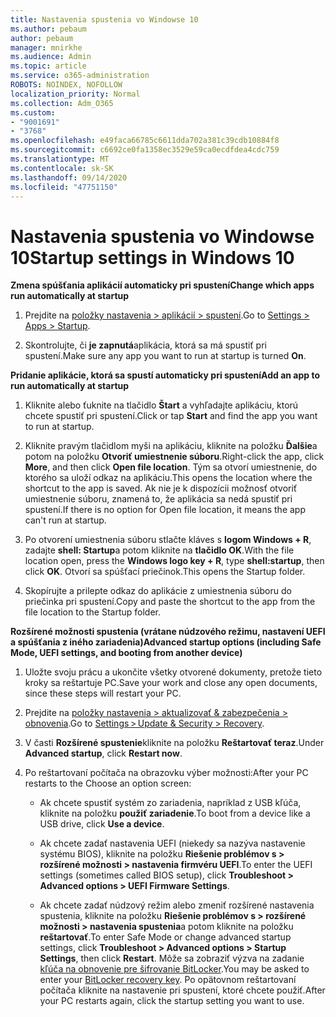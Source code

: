 ```yaml
---
title: Nastavenia spustenia vo Windowse 10
ms.author: pebaum
author: pebaum
manager: mnirkhe
ms.audience: Admin
ms.topic: article
ms.service: o365-administration
ROBOTS: NOINDEX, NOFOLLOW
localization_priority: Normal
ms.collection: Adm_O365
ms.custom:
- "9001691"
- "3768"
ms.openlocfilehash: e49faca66785c6611dda702a381c39cdb10884f8
ms.sourcegitcommit: c6692ce0fa1358ec3529e59ca0ecdfdea4cdc759
ms.translationtype: MT
ms.contentlocale: sk-SK
ms.lasthandoff: 09/14/2020
ms.locfileid: "47751150"
---
```

# <a name="startup-settings-in-windows-10"></a><span data-ttu-id="2a277-102">Nastavenia spustenia vo Windowse 10</span><span class="sxs-lookup"><span data-stu-id="2a277-102">Startup settings in Windows 10</span></span>

<span data-ttu-id="2a277-103">**Zmena spúšťania aplikácií automaticky pri spustení**</span><span class="sxs-lookup"><span data-stu-id="2a277-103">**Change which apps run automatically at startup**</span></span>

1. <span data-ttu-id="2a277-104">Prejdite na [položky nastavenia > aplikácií > spustení](ms-settings:startupapps?activationSource=GetHelp).</span><span class="sxs-lookup"><span data-stu-id="2a277-104">Go to [Settings > Apps > Startup](ms-settings:startupapps?activationSource=GetHelp).</span></span>

2. <span data-ttu-id="2a277-105">Skontrolujte, či **je zapnutá**aplikácia, ktorá sa má spustiť pri spustení.</span><span class="sxs-lookup"><span data-stu-id="2a277-105">Make sure any app you want to run at startup is turned **On**.</span></span>

<span data-ttu-id="2a277-106">**Pridanie aplikácie, ktorá sa spustí automaticky pri spustení**</span><span class="sxs-lookup"><span data-stu-id="2a277-106">**Add an app to run automatically at startup**</span></span>

1. <span data-ttu-id="2a277-107">Kliknite alebo ťuknite na tlačidlo **Štart** a vyhľadajte aplikáciu, ktorú chcete spustiť pri spustení.</span><span class="sxs-lookup"><span data-stu-id="2a277-107">Click or tap **Start** and find the app you want to run at startup.</span></span>

2. <span data-ttu-id="2a277-108">Kliknite pravým tlačidlom myši na aplikáciu, kliknite na položku **Ďalšie**a potom na položku **Otvoriť umiestnenie súboru**.</span><span class="sxs-lookup"><span data-stu-id="2a277-108">Right-click the app, click **More**, and then click **Open file location**.</span></span> <span data-ttu-id="2a277-109">Tým sa otvorí umiestnenie, do ktorého sa uloží odkaz na aplikáciu.</span><span class="sxs-lookup"><span data-stu-id="2a277-109">This opens the location where the shortcut to the app is saved.</span></span> <span data-ttu-id="2a277-110">Ak nie je k dispozícii možnosť otvoriť umiestnenie súboru, znamená to, že aplikácia sa nedá spustiť pri spustení.</span><span class="sxs-lookup"><span data-stu-id="2a277-110">If there is no option for Open file location, it means the app can't run at startup.</span></span>

3. <span data-ttu-id="2a277-111">Po otvorení umiestnenia súboru stlačte kláves s **logom Windows + R**, zadajte **shell: Startup**a potom kliknite na **tlačidlo OK**.</span><span class="sxs-lookup"><span data-stu-id="2a277-111">With the file location open, press the **Windows logo key  + R**, type **shell:startup**, then click **OK**.</span></span> <span data-ttu-id="2a277-112">Otvorí sa spúšťací priečinok.</span><span class="sxs-lookup"><span data-stu-id="2a277-112">This opens the Startup folder.</span></span>

4. <span data-ttu-id="2a277-113">Skopírujte a prilepte odkaz do aplikácie z umiestnenia súboru do priečinka pri spustení.</span><span class="sxs-lookup"><span data-stu-id="2a277-113">Copy and paste the shortcut to the app from the file location to the Startup folder.</span></span>

<span data-ttu-id="2a277-114">**Rozšírené možnosti spustenia (vrátane núdzového režimu, nastavení UEFI a spúšťania z iného zariadenia)**</span><span class="sxs-lookup"><span data-stu-id="2a277-114">**Advanced startup options (including Safe Mode, UEFI settings, and booting from another device)**</span></span>

1. <span data-ttu-id="2a277-115">Uložte svoju prácu a ukončite všetky otvorené dokumenty, pretože tieto kroky sa reštartuje PC.</span><span class="sxs-lookup"><span data-stu-id="2a277-115">Save your work and close any open documents, since these steps will restart your PC.</span></span>

2. <span data-ttu-id="2a277-116">Prejdite na [položky nastavenia > aktualizovať & zabezpečenia > obnovenia](ms-settings:recovery?activationSource=GetHelp).</span><span class="sxs-lookup"><span data-stu-id="2a277-116">Go to [Settings > Update & Security > Recovery](ms-settings:recovery?activationSource=GetHelp).</span></span>

3. <span data-ttu-id="2a277-117">V časti **Rozšírené spustenie**kliknite na položku **Reštartovať teraz**.</span><span class="sxs-lookup"><span data-stu-id="2a277-117">Under **Advanced startup**, click **Restart now**.</span></span> 

4. <span data-ttu-id="2a277-118">Po reštartovaní počítača na obrazovku výber možnosti:</span><span class="sxs-lookup"><span data-stu-id="2a277-118">After your PC restarts to the Choose an option screen:</span></span>

    - <span data-ttu-id="2a277-119">Ak chcete spustiť systém zo zariadenia, napríklad z USB kľúča, kliknite na položku **použiť zariadenie**.</span><span class="sxs-lookup"><span data-stu-id="2a277-119">To boot from a device like a USB drive, click **Use a device**.</span></span>

    - <span data-ttu-id="2a277-120">Ak chcete zadať nastavenia UEFI (niekedy sa nazýva nastavenie systému BIOS), kliknite na položku **Riešenie problémov s > rozšírené možnosti > nastavenia firmvéru UEFI**.</span><span class="sxs-lookup"><span data-stu-id="2a277-120">To enter the UEFI settings (sometimes called BIOS setup), click **Troubleshoot > Advanced options > UEFI Firmware Settings**.</span></span> 

    - <span data-ttu-id="2a277-121">Ak chcete zadať núdzový režim alebo zmeniť rozšírené nastavenia spustenia, kliknite na položku **Riešenie problémov s > rozšírené možnosti > nastavenia spustenia**a potom kliknite na položku **reštartovať**.</span><span class="sxs-lookup"><span data-stu-id="2a277-121">To enter Safe Mode or change advanced startup settings, click **Troubleshoot > Advanced options > Startup Settings**, then click **Restart**.</span></span> <span data-ttu-id="2a277-122">Môže sa zobraziť výzva na zadanie [kľúča na obnovenie pre šifrovanie BitLocker](https://support.microsoft.com/help/4026181/windows-10-find-my-bitlocker-recovery-key).</span><span class="sxs-lookup"><span data-stu-id="2a277-122">You may be asked to enter your [BitLocker recovery key](https://support.microsoft.com/help/4026181/windows-10-find-my-bitlocker-recovery-key).</span></span> <span data-ttu-id="2a277-123">Po opätovnom reštartovaní počítača kliknite na nastavenie pri spustení, ktoré chcete použiť.</span><span class="sxs-lookup"><span data-stu-id="2a277-123">After your PC restarts again, click the startup setting you want to use.</span></span>